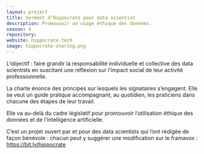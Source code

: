 ```yaml
---
layout: project
title: Serment d’Hippocrate pour data scientist
description: Promouvoir un usage éthique des données.
season: 4
repository:
website: hippocrate.tech
image: hippocrate-sharing.png
---
```


L’objectif : faire grandir la responsabilité individuelle et collective des data scientists en suscitant une réflexion sur l’impact social de leur activité professionnelle.

La charte énonce des principes sur lesquels les signataires s’engagent. Elle se veut un guide pratique accompagnant, au quotidien, les praticiens dans chacune des étapes de leur travail.

Elle va au-delà du cadre législatif pour promouvoir l’utilisation éthique des données et de l’intelligence artificielle.

C’est un projet ouvert par et pour des data scientists qui l’ont rédigée de façon bénévole : chacun peut y suggérer une modification sur le framavox : https://bit.ly/hippocrate
